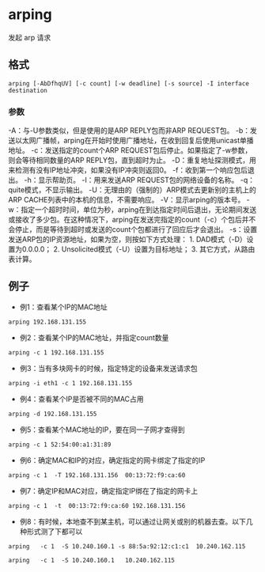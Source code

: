 # arping
发起 arp 请求


## 格式
```shell
arping [-AbDfhqUV] [-c count] [-w deadline] [-s source] -I interface destination
```

### 参数
-A：与-U参数类似，但是使用的是ARP REPLY包而非ARP REQUEST包。 
-b：发送以太网广播帧，arping在开始时使用广播地址，在收到回复后使用unicast单播地址。 
-c：发送指定的count个ARP REQUEST包后停止。如果指定了-w参数，则会等待相同数量的ARP REPLY包，直到超时为止。 
-D：重复地址探测模式，用来检测有没有IP地址冲突，如果没有IP冲突则返回0。 
-f：收到第一个响应包后退出。 
-h：显示帮助页。 
-I：用来发送ARP REQUEST包的网络设备的名称。 
-q：quite模式，不显示输出。 
-U：无理由的（强制的）ARP模式去更新别的主机上的ARP CACHE列表中的本机的信息，不需要响应。 
-V：显示arping的版本号。 
-w：指定一个超时时间，单位为秒，arping在到达指定时间后退出，无论期间发送或接收了多少包。在这种情况下，arping在发送完指定的count（-c）个包后并不会停止，而是等待到超时或发送的count个包都进行了回应后才会退出。 
-s：设置发送ARP包的IP资源地址，如果为空，则按如下方式处理： 
    1. DAD模式（-D）设置为0.0.0.0； 
    2. Unsolicited模式（-U）设置为目标地址； 
    3. 其它方式，从路由表计算。

## 例子
- 例1：查看某个IP的MAC地址
```shell
arping 192.168.131.155
```

- 例2：查看某个IP的MAC地址，并指定count数量
```shell
arping -c 1 192.168.131.155
```

- 例3：当有多块网卡的时候，指定特定的设备来发送请求包
```shell
arping -i eth1 -c 1 192.168.131.155
```

- 例4：查看某个IP是否被不同的MAC占用
```shell
arping -d 192.168.131.155
```

- 例5：查看某个MAC地址的IP，要在同一子网才查得到
```shell
arping -c 1 52:54:00:a1:31:89
```

- 例6：确定MAC和IP的对应，确定指定的网卡绑定了指定的IP
```shell
arping -c 1  -T 192.168.131.156  00:13:72:f9:ca:60
```

- 例7：确定IP和MAC对应，确定指定IP绑在了指定的网卡上
```shell
arping -c 1  -t  00:13:72:f9:ca:60 192.168.131.156
```


- 例8：有时候，本地查不到某主机，可以通过让网关或别的机器去查。以下几种形式测了下都可以
```shell
arping   -c 1  -S 10.240.160.1 -s 88:5a:92:12:c1:c1  10.240.162.115

arping   -c 1  -S 10.240.160.1   10.240.162.115
```

